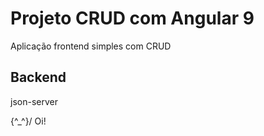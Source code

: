 # Projeto CRUD com Angular 9

Aplicação frontend simples com CRUD

## Backend
json-server

  \{^_^}/ Oi!


